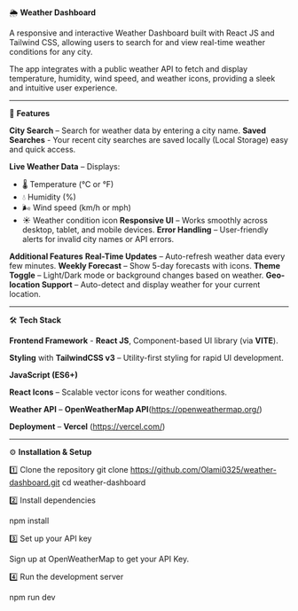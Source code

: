 🌦️ **Weather Dashboard**

A responsive and interactive Weather Dashboard built with React JS and Tailwind CSS, allowing users to search for and view real-time weather conditions for any city. 

The app integrates with a public weather API to fetch and display temperature, humidity, wind speed, and weather icons, providing a sleek and intuitive user experience.

---

🚀 **Features**

**City Search** – Search for weather data by entering a city name.
**Saved Searches** - Your recent city searches are saved locally (Local Storage) easy and quick access.

**Live Weather Data** – Displays:
  - 🌡️ Temperature (°C or °F)
  - 💧 Humidity (%)
  - 🌬️ Wind speed (km/h or mph)
  - ☀️ Weather condition icon
**Responsive UI** – Works smoothly across desktop, tablet, and mobile devices.
**Error Handling** – User-friendly alerts for invalid city names or API errors.

**Additional Features**
**Real-Time Updates** – Auto-refresh weather data every few minutes.
**Weekly Forecast** – Show 5-day forecasts with icons.
**Theme Toggle** – Light/Dark mode or background changes based on weather.
**Geo-location Support** – Auto-detect and display weather for your current location.

---

 🛠️ **Tech Stack**

**Frontend Framework** - **React JS**, Component-based UI library (via **VITE**).

**Styling** with **TailwindCSS v3** – Utility-first styling for rapid UI development.

**JavaScript (ES6+)**

**React Icons** – Scalable vector icons for weather conditions.

**Weather API** – **OpenWeatherMap API**(https://openweathermap.org/) 

**Deployment** – **Vercel** (https://vercel.com/) 

---

⚙️ **Installation & Setup**

1️⃣ Clone the repository
git clone https://github.com/Olami0325/weather-dashboard.git
cd weather-dashboard

2️⃣ Install dependencies

npm install

3️⃣ Set up your API key

Sign up at OpenWeatherMap to get your API Key.

4️⃣ Run the development server

npm run dev
